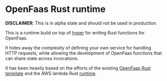 # OpenFaas Rust runtime

**DISCLAIMER**: This is in alpha state and should not be used in
production.

This is a runtime build on top of [hyper](https://docs.rs/hyper/0.14.14/hyper/index.html)
for writing Rust functions for OpenFaas.

It hides away the complexity of defining your own service for handling HTTP
requests, while allowing the development of OpenFaas functions that can
share state across invocations.

It has been heavily based on the efforts of the existing
[OpenFaas Rust template](https://github.com/openfaas-incubator/rust-http-template)
and the AWS lambda Rust [runtime](https://github.com/awslabs/aws-lambda-rust-runtime).
